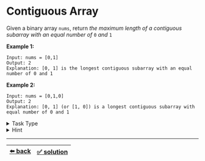 # Contiguous Array

Given a binary array `nums`, return _the maximum length of a contiguous subarray with an equal number of_ `0` _and_ `1`

__Example 1:__

```
Input: nums = [0,1]
Output: 2
Explanation: [0, 1] is the longest contiguous subarray with an equal number of 0 and 1
```

__Example 2:__

```
Input: nums = [0,1,0]
Output: 2
Explanation: [0, 1] (or [1, 0]) is a longest contiguous subarray with equal number of 0 and 1
```

<details>

<summary>Task Type</summary>

- __`Array and HashMap`__
  <details>

  <summary><i><b><code>Create and use one or more HashMaps as you iterate an array</code></b></i></summary>

    The solution to the ["Remove Duplicate From An Array" task](../../1\)%20Task%20Challanges.md#14-remove-duplicate-from-an-array) is perhaps one of the most classic example of using HashMap to solve a task in `O(n)` time complexity instead of using nested for-loops (therefore "Remove Duplicate From An Array" task is the most classic example of the `Array and HashMap` Task Type, so make sure you understand how it works first before trying to solve this task, it is very crucial)

    __Note:__ you can read more about using HashMap to solve tasks in [this article](../literature/hash-map.md) as this and many other tasks require this knowledge

    You should read Hint for the logic of applying the Approach _`Create and use one or more HashMaps as you iterate an array`_ to solve this particular task

    __Note:__ we have likewise seen lots of other HashMap tasks before:
    - [First Non Repeating Char in a String](../../1\)%20Task%20Challanges.md#20-first-non-repeating-char-in-a-string)
    - [Remove Duplicate Chars from a String](../../2\)%20Task%20Challanges.md#21-remove-duplicate-chars-from-a-string)
    - [Sum of two equal to a number](../../2\)%20Task%20Challanges.md#24-sum-of-two-equal-to-a-number)
    - [Largest Sum of Two](../../2\)%20Task%20Challanges.md#25-largest-sum-of-two)
    - [Cash Exchange](../../cheatsheet/cash-exchange.js)
    - [Longest Consequtive Sequence](../../cheatsheet/longest-cons-sequence.js)

  </details>

</details>

<details>

<summary>Hint</summary>

In order to find the longest contiguous subarray with equal number of `0` and `1` create a counter that we increment by one if we encounter `1` and decrement by one when we encounter `0` as we loop through the array. If the counter becomes zero it means we have gone thru as many `1`s as there were `0`s

The key point to solving this task is to realize that we don't have to always arrive at counter equal to zero, we will also have a contiguous array with equal number of `0` and `1` if our counter arrives at the same value as it has already been before meaning that it looped through an equal number of `1` and `0` (and that is where HashMap comes in as well)

</details>

---

| [:arrow_left: back](../task-type.md) | [:white_check_mark: solution](./solution.js) |
| :---: | :---: |
